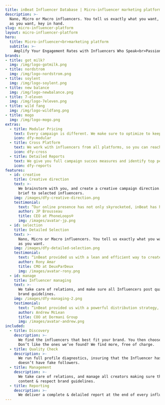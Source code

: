 ```yaml
---
title: inBeat Influencer Database | Micro-influencer marketing platform
description: >-
  Nano, Micro or Macro influencers. You tell us exactly what you want, and we deliver as many
  as you want, key in hand.
slug: micro-influencer-platform
layout: micro-influencer-platform
hero:
  title: Micro-influencer<br>marketing platform
  subtitle: >-
    Amplify Your Engagement Rates with Influencers Who Speak<br>Passionately about Your Brand.
brands:
- title: got milk?
  img: /img/logo-gotmilk.png
- title: nordstrom
  img: /img/logo-nordstrom.png
- title: soylent
  img: /img/logo-soylent.png
- title: new balance
  img: /img/logo-newbalance.png
- title: 7-eleven
  img: /img/logo-7eleven.png
- title: wild fang
  img: /img/logo-wildfang.png
- title: mogo
  img: /img/logo-mogo.png
extras:
  - title: Modular Pricing
    text: Every campaign is different. We make sure to optimize to keep prices as low as they go.
    icon: dfy-modular
  - title: Cross Platform
    text: We work with influencers from all platforms, so you can reach any audience.
    icon: dfy-cross
  - title: Detailed Reports
    text: We give you full campaign succes measures and identify top perfoming audiences.
    icon: dfy-reports
features:
  - id: creative
    title: Creative direction
    text: >-
      We brainstorm with you, and create a creative campaign direction. We then send the creative
      brief to selected influencers.
    img: /images/dfy-creative-direction.png
    testimonial:
      text: ”Our online presence has not only skyrocketed, inBeat has had a huge impact on our revenue growth.“
      author: JP Brousseau
      title: CEO at PhoneLoops®
      img: /images/avatar-jp.png
  - id: selection
    title: Detailed Selection
    text: >-
      Nano, Micro or Macro influencers. You tell us exactly what you want, and we deliver as many
      as you want.
    img: /images/dfy-detailed-selection.png
    testimonial:
      text: “inBeat provided us with a lean and efficient way to create content for our new collection releases.”
      author: Rony Amar
      title: CMO at DeuxParDeux
      img: /images/avatar-rony.png
  - id: manage
    title: Influencer managing
    text: >-
      We take care of relations, and make sure all Influencers post quality content that follows
      brand guidelines.
    img: /images/dfy-managing-2.png
    testimonial:
      text: ”inBeat provided us with a powerful distribution strategy, and out-of-the-box content, which helped us stand out greatly“
      author: Andrew McLean
      title: COO at Dormani Group
      img: /images/avatar-andrew.png
included:
  - title: Discovery
    description: >-
      We find the influencers that best fit your brand. You then choose who you want to work with.
      Don’t like the ones we’ve found? We find more, free of charge.
  - title: Quality Check
    description: >-
      We run full profile diagnostics, insuring that the Influencer has good engagement rates &
      doesn’t have fake followers.
  - title: Management
    description: >-
      We take care of relations, and manage all creators making sure they deliver high quality
      content & respect brand guidelines.
  - title: Reporting
    description: >-
      We deliver a complete & delailed report at the end of every influencer campaign.
---
```


